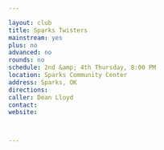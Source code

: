 ```yaml
---

layout: club
title: Sparks Twisters
mainstream: yes
plus: no
advanced: no
rounds: no
schedule: 2nd &amp; 4th Thursday, 8:00 PM
location: Sparks Community Center
address: Sparks, OK
directions: 
caller: Dean Lloyd
contact: 
website: 



---
```



